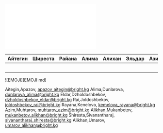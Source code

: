![EMOJILIST](EMOJILIST.md)

| Айтегин | Ширеста | Райана | Алима  | Алихан | Эльдар | Азим | Али | Рай |
| ------- | ------- | ------ | ------ | ------ | ------ | ---- | --- | --- |
|       |        |       |       |       |       |    |    |    |
|         |         |        |        |        |        |      |     |    |
|       |       |       |     |      |        |     |    |    |
|        |        |       |       |       |       |     |    |    |
|        |        |        |        |        |        |      |     |     |

![EMOJI](EMOJI md)

Aitegin,Apazov, apazov_aitegin@bright.kg
Alima,Dunlarova, dunlarova_alima@bright.kg
Eldar,Dzholdoshbekov, dzholdoshbekov_eldar@bright.kg
Rai,Joldoshbekov, joldoshbekov_rai@bright.kg
Rayana,Kenelova, kemelova_rayana@bright.kg
Azim,Muhtarov, muhtarov_azim@bright.kg
Alikhan,Mukanbetov, mukanbetov_alikhan@bright.kg
Shiresta,Sivanantharaj, sivanantharaj_shiresta@bright.kg
Alikhan,Umarov, umarov_alikhan@bright.kg